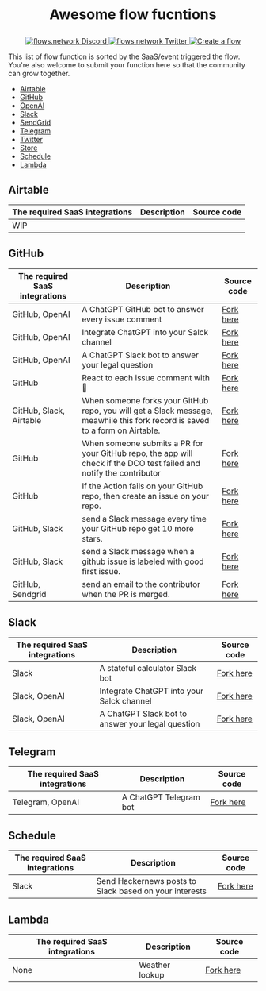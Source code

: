 # <p align="center">Awesome flow fucntions</p>

<p align="center">
  <a href="https://discord.gg/ccZn9ZMfFf">
    <img src="https://img.shields.io/badge/chat-Discord-7289DA?logo=discord" alt="flows.network Discord">
  </a>
  <a href="https://twitter.com/flows_network">
    <img src="https://img.shields.io/badge/Twitter-1DA1F2?logo=twitter&amp;logoColor=white" alt="flows.network Twitter">
  </a>
   <a href="https://flows.network/flow/new">
    <img src="https://img.shields.io/website?up_message=deploy&url=https%3A%2F%2Fflows.network%2Fflow%2Fnew" alt="Create a flow">
  </a>
</p>

This list of flow function is sorted by the SaaS/event triggered the flow. You're also welcome to submit your function here so that the community can grow together.

* [Airtable](#artiable)
* [GitHub](#github)
* [OpenAI](#openai)
* [Slack](#slack)
* [SendGrid](#sendgrid)
* [Telegram](#telegram)
* [Twitter](#twitter)
* [Store](#store)
* [Schedule](#schedule)
* [Lambda](#lambda)

## Airtable

| The required SaaS integrations | Description | Source code |
|--------------------------------|-------------|-------------|
|     WIP                           |             |             |

## GitHub

| The required SaaS integrations | Description | Source code |
|--------------------------------|-------------|-------------|
|  GitHub, OpenAI |  A ChatGPT GitHub bot to answer every issue comment  |  [Fork here](https://github.com/flows-network/chatgpt-github-app)   |
|  GitHub, OpenAI |  Integrate ChatGPT into your Salck channel  |  [Fork here](https://github.com/flows-network/collaborative-chat)   |
|  GitHub, OpenAI |  A ChatGPT Slack bot to answer your legal question |  [Fork here](https://github.com/flows-network/robo-lawyer/)   |
|  GitHub |  React to each issue comment with 🚀 |  [Fork here](https://github.com/flows-network/github-issue-replier)   |
|  GitHub, Slack, Airtable |  When someone forks your GitHub repo, you will get a Slack message, meawhile this fork record is saved to a form on Airtable. |  [Fork here](https://github.com/flows-network/github-fork-notifier)   |
|  GitHub |  When someone submits a PR for your GitHub repo, the app will check if the DCO test failed and notify the contributor|  [Fork here](https://github.com/flows-network/github-dco-reminder/)   |
|  GitHub |  If the Action fails on your GitHub repo,  then create an issue on your repo. |  [Fork here](https://github.com/flows-network/create-github-issue-workflow-fails/)   |
|  GitHub, Slack |   send a Slack message every time your GitHub repo get 10 more stars. |  [Fork here](https://github.com/flows-network/github-star-slack-messenger)   |
|  GitHub, Slack |   send a Slack message when a github issue is labeled with good first issue. |  [Fork here](https://github.com/flows-network/github-issue-notifer)   |
|  GitHub, Sendgrid |   send an email to the contributor when the PR is merged. |  [Fork here](https://github.com/flows-network/pr-merge-notifier)   |

## Slack

| The required SaaS integrations | Description | Source code |
|--------------------------------|-------------|-------------|
|  Slack |  A stateful calculator Slack bot   |  [Fork here](https://github.com/flows-network/slack-calculator)   |
|  Slack, OpenAI |  Integrate ChatGPT into your Salck channel  |  [Fork here](https://github.com/flows-network/collaborative-chat)   |
|  Slack, OpenAI |  A ChatGPT Slack bot to answer your legal question |  [Fork here](https://github.com/flows-network/robo-lawyer/)   |


## Telegram

| The required SaaS integrations | Description | Source code |
|--------------------------------|-------------|-------------|
|  Telegram, OpenAI |  A ChatGPT Telegram bot   |  [Fork here](https://github.com/flows-network/telegram-gpt)   |

## Schedule


| The required SaaS integrations | Description | Source code |
|--------------------------------|-------------|-------------|
|  Slack |  Send Hackernews posts to Slack based on your interests  |  [Fork here](https://github.com/flows-network/hackernews-alert)  |

## Lambda

| The required SaaS integrations | Description | Source code |
|--------------------------------|-------------|-------------|
|  None| Weather lookup  |  [Fork here](https://github.com/flows-network/weather-lookup)  |

